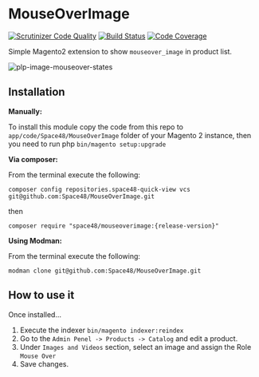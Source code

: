 # MouseOverImage
[![Scrutinizer Code Quality](https://scrutinizer-ci.com/g/Space48/MouseOverImage/badges/quality-score.png?b=master&s=986facce0d5ea9e46ed1249d5d8857ae3d2d9cfb)](https://scrutinizer-ci.com/g/Space48/MouseOverImage/?branch=master)
[![Build Status](https://scrutinizer-ci.com/g/Space48/MouseOverImage/badges/build.png?b=master&s=c7e441ea1e92ab0502a6788e39caca51e7b46f6c)](https://scrutinizer-ci.com/g/Space48/MouseOverImage/build-status/master)
[![Code Coverage](https://scrutinizer-ci.com/g/Space48/MouseOverImage/badges/coverage.png?b=master&s=fd6591d20cd1dfb98aed4fdbcce46986ef1e4bd4)](https://scrutinizer-ci.com/g/Space48/MouseOverImage/?branch=master)

Simple Magento2 extension to show `mouseover_image` in product list.

![plp-image-mouseover-states](https://cloud.githubusercontent.com/assets/14164128/23297878/28a5370e-fa73-11e6-8692-da5fc6138a18.png)

## Installation

**Manually:**

To install this module copy the code from this repo to `app/code/Space48/MouseOverImage` folder of your Magento 2 instance, then you need to run php `bin/magento setup:upgrade`

**Via composer:**

From the terminal execute the following:

`composer config repositories.space48-quick-view vcs git@github.com:Space48/MouseOverImage.git`

then

`composer require "space48/mouseoverimage:{release-version}"`

**Using Modman:**

From the terminal execute the following:

`modman clone git@github.com:Space48/MouseOverImage.git`

## How to use it

Once installed...

1. Execute the indexer `bin/magento indexer:reindex`
2. Go to the `Admin Penel -> Products -> Catalog` and edit a product.
3. Under `Images and Videos` section, select an image and assign the Role `Mouse Over`
4. Save changes.
